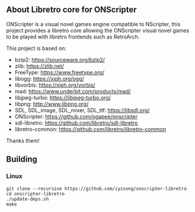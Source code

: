## About Libretro core for ONScripter

ONScripter is a visual novel games engine compatible to NScripter,
this project provides a libretro core allowing the ONScripter visual
novel games to be played with libretro frontends such as RetroArch.


This project is based on:
- bzip2: https://sourceware.org/bzip2/
- zlib: https://zlib.net/
- FreeType: https://www.freetype.org/
- libogg: https://xiph.org/ogg/
- libvorbis: https://xiph.org/vorbis/
- mad: https://www.underbit.com/products/mad/
- libjpeg-turbo: https://libjpeg-turbo.org/
- libpng: http://www.libpng.org/
- SDL, SDL_image, SDL_mixer, SDL_ttf: https://libsdl.org/
- ONScripter: https://github.com/ogapee/onscripter
- sdl-libretro: https://github.com/libretro/sdl-libretro
- libretro-common: https://github.com/libretro/libretro-common

Thanks them!

## Building

### Linux

    git clone --recursive https://github.com/iyzsong/onscripter-libretro
    cd onscripter-libretro
    ./update-deps.sh
    make
